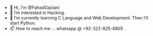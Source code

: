 - 👋 Hi, I’m @FahadGaziani
- 👀 I’m interested in Hacking.
- 🌱 I’m currently learning C Language and Web Development. Then I'll start Python.
- 📫 How to reach me ... whatsapp @ +92-322-825-8805

<!---

--->
